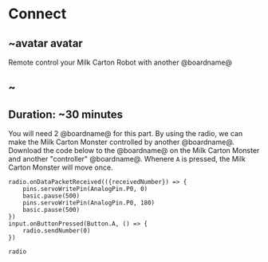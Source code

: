 # Connect

## ~avatar avatar

Remote control your Milk Carton Robot with another @boardname@

## ~

## Duration: ~30 minutes

You will need 2 @boardname@ for this part. By using the radio, we can make the Milk Carton Monster controlled by another @boardname@. Download the code below to the @boardname@ on the Milk Carton Monster and another "controller" @boardname@. Whenere `A` is pressed, the Milk Carton Monster will move once.

```blocks
radio.onDataPacketReceived(({receivedNumber}) => {
    pins.servoWritePin(AnalogPin.P0, 0)
    basic.pause(500)
    pins.servoWritePin(AnalogPin.P0, 180)
    basic.pause(500)
})
input.onButtonPressed(Button.A, () => {
    radio.sendNumber(0)
})
```

```package
radio
```